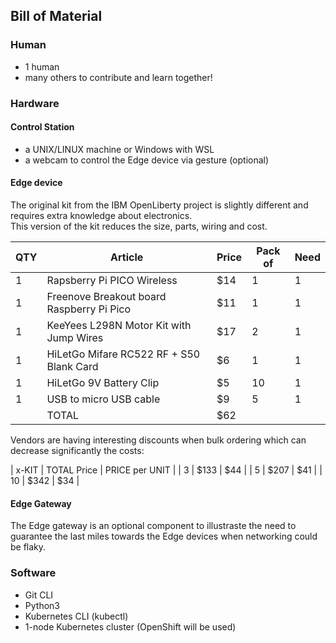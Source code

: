 
## Bill of Material

### Human 
- 1 human
- many others to contribute and learn together! 

### Hardware

#### Control Station 
- a UNIX/LINUX machine or Windows with WSL 
- a webcam to control the Edge device via gesture (optional)

#### Edge device

The original kit from the IBM OpenLiberty project is slightly different and requires extra knowledge about electronics.   
This version of the kit reduces the size, parts, wiring and cost. 

| QTY | Article                                   | Price | Pack of | Need |
|-----|------------------------------------------ |-------|---------|------|
| 1   | Rapsberry Pi PICO Wireless                | $14   |  1      | 1    | 
| 1   | Freenove Breakout board Raspberry Pi Pico | $11   |  1      | 1    | 
| 1   | KeeYees L298N Motor Kit with Jump Wires   | $17   |  2      | 1    | 
| 1   | HiLetGo Mifare RC522 RF + S50 Blank Card  | $6    |  1      | 1    | 
| 1   | HiLetGo 9V Battery Clip                   | $5    | 10      | 1    | 
| 1   | USB to micro USB cable                    | $9    |  5      | 1    | 
|     | TOTAL                                     | $62   |         |      | 
 
Vendors are having interesting discounts when bulk ordering which can decrease significantly the costs:

| x-KIT | TOTAL Price | PRICE per UNIT | 
| 3     |  $133       | $44            | 
| 5     |  $207       | $41            | 
| 10    |  $342       | $34            |

#### Edge Gateway
The Edge gateway is an optional component to illustraste the need to guarantee the last miles towards the Edge devices when networking could be flaky. 

### Software
- Git CLI 
- Python3
- Kubernetes CLI (kubectl) 
- 1-node Kubernetes cluster (OpenShift will be used)  

    



